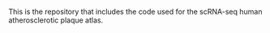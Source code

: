 This is the repository that includes the code used for the scRNA-seq human atherosclerotic plaque atlas.